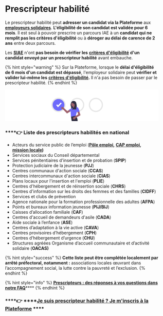 # Prescripteur habilité

Le prescripteur habilité peut **adresser un candidat via la Plateforme** aux [**employeurs solidaires**](../qui-sont-les-employeurs-solidaires.md). **L'éligibilité de son candidat est validée pour 6 mois**. Il est seul à pouvoir prescrire un parcours IAE à un **candidat qui ne remplit pas les critères d'éligibilité** ou à **déroger au délai de carence de 2 ans** entre deux parcours.

Les [**SIAE**](../qui-sont-les-employeurs-solidaires.md) n'ont **pas besoin de vérifier les** [**critères d'éligibilité**](../../qui-est-eligible-iae-criteres-eligibilite.md#criteres-administratifs-de-niveau-1) **d'un candidat envoyé par un prescripteur habilité** avant embauche. 

{% hint style="warning" %}
Sur la Plateforme, lorsque le **délai d'éligibilité de 6 mois d'un candidat est dépassé**, l'employeur solidaire peut **vérifier et valider lui-même les** [**critères d'éligibilité**](../../qui-est-eligible-iae-criteres-eligibilite.md#criteres-administratifs-de-niveau-1)**.** Il n'a pas besoin de passer par le prescripteur habilité.
{% endhint %}

![](../../.gitbook/assets/capture-de-cran-2020-06-23-a-11.59.48.png)

### \*\*\*\*👉 **Liste des prescripteurs habilités en national**

* Acteurs du service public de l’emploi \([**Pôle emploi**](https://www.pole-emploi.fr/accueil/)**,** [**CAP emploi**](https://travail-emploi.gouv.fr/ministere/service-public-de-l-emploi/article/cap-emploi)**,** [**mission locale**](https://www.mission-locale.fr/)**\)**
* Services sociaux du Conseil départemental
* Services pénitentiaires d'insertion et de probation \(**SPIP**\)
* Protection judiciaire de la jeunesse \(**PJJ**\)
* Centres communaux d'action sociale \(**CCAS**\) 
* Centres intercommunaux d'action sociale \(**CIAS**\)
* Plans locaux pour l'insertion et l'emploi \(**PLIE**\)
* Centres d'hébergement et de réinsertion sociale \(**CHRS**\)
* Centres d'information sur les droits des femmes et des familles \(**CIDFF**\)
* Services et clubs de prévention
* Agence nationale pour la formation professionnelle des adultes \(**AFPA**\)
* Points et bureaux information jeunesse \(**PIJ/BIJ**\)
* Caisses d’allocation familiale \(**CAF**\)
* Centres d'accueil de demandeurs d'asile \(**CADA**\)
* Aide sociale à l’enfance \(**ASE**\)
* Centres d’adaptation à la vie active \(**CAVA**\)
* Centres provisoires d’hébergement \(**CPH**\)
* Centres d’hébergement d’urgence \(**CHU**\)
* Structures agréées Organisme d’accueil communautaire et d’activité solidaire \(**OACAS\)**

{% hint style="success" %}
**Cette liste peut être complétée localement par arrêté préfectoral, notamment :**  associations locales œuvrant dans l’accompagnement social, la lutte contre la pauvreté et l’exclusion.
{% endhint %}



{% hint style="info" %}
[**Prescripteurs : des réponses à vos questions dans notre FAQ**](../../reponses-a-mes-questions-faq/faq-prescripteur.md)\*\*\*\*
{% endhint %}

###     ****👉 ****[**Je suis prescripteur habilité ? Je m'inscris à la Plateforme**](https://inclusion.beta.gouv.fr/) ****

